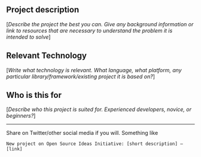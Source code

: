 ## Project description

[_Describe the project the best you can. Give any background information or link to resources that are necessary to understand the problem it is intended to solve_]

## Relevant Technology

[_Write what technology is relevant. What language, what platform, any particular library/framework/existing project it is based on?_]

## Who is this for

[_Describe who this project is suited for. Experienced developers, novice, or beginners?_]


---

Share on Twitter/other social media if you will. Something like

```
New project on Open Source Ideas Initiative: [short description] – [link]
```
